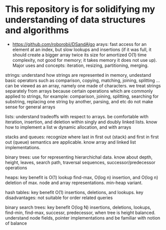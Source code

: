 # This repository is for solidifying my understanding of data structures and algorithms
* https://github.com/roborobii/DSandAlgo
arays: fast access for an element at an index, but slow lookups and insertions (if it was full, it should create a bigger array twice its size for amortized O(1) time complexity, not good for memory; it takes memory it does not use up). Major uses and concepts: iteration, resizing, partitioning, merging.

strings: understand how strings are represented in memory, undestand basic operators such as comparison, copying, matching, joining, splitting ... can be viewed as an array, namely one made of characters. we treat strings separately from arrays because certain operations which are commonly applied to strings, for example: comparison, joining, splitting, searching for substring, replacing one string by another, parsing, and etc do not make sense for general arrays

lists: understand tradeoffs with respect to arrays. be comfortable with iteration, insertion, and deletion within singly and doubly linked lists. know how to implement a list w dynamic allocation, and with arrays

stacks and queues: recognize where last in first out (stack) and first in first out (queue) semantics are applicable. know array and linked list implementations.

binary trees: use for representing hierarchichal data. know about depth, height, leaves, search path, traversal sequences, successor/predecessor operations

heaps: key benefit is O(1) lookup find-max, O(log n) insertion, and O(log n) deletion of max. node and array representations. min-heap variant.

hash tables: key benefit O(1) insertions, deletions, and lookups. key disadvantages: not suitable for order related queries

binary search trees: key benefit O(log N) insertions, deletions, lookups, find-min, find-max, successr, predecessor, when tree is height balanced. understand node fields, pointer implementations and be familiar with notion of balance<br />
